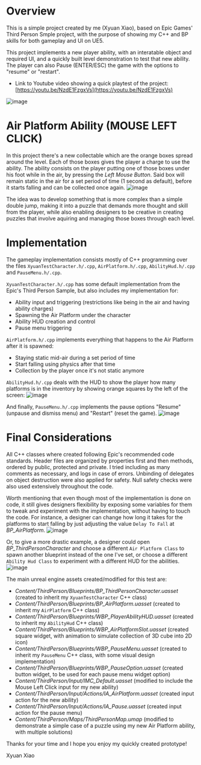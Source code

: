 # Overview

This is a simple project created by me (Xyuan Xiao), based on Epic Games' Third Person Smple project, with the purpose of showing my C++ and BP skills for both gameplay and UI on UE5.

This project implements a new player ability, with an interatable object and required UI, and a quickly built level demonstration to test that new ability.
The player can also Pause (ENTER/ESC) the game with the options to "resume" or "restart".

* Link to Youtube video showing a quick playtest of the project: [https://youtu.be/NzdE1FzgxVs](https://youtu.be/NzdE1FzgxVs)

![image](https://github.com/user-attachments/assets/9f4ee40d-f191-4382-80d7-1609a842ceae)

# Air Platform Ability (MOUSE LEFT CLICK)

In this project there's a new collectable which are the orange boxes spread around the level. Each of those boxes gives the player a charge to use the ability.
The ability consists on the player putting one of those boxes under his foot while in the air, by pressing the *Left Mouse Button*. Said box will remain static in the air for a set period of time (1 second as default), before it starts falling and can be collected once again.
 ![image](https://github.com/user-attachments/assets/854bec32-c44c-47d3-9a3e-0b30d559984c)

The idea was to develop something that is more complex than a simple double jump, making it into a puzzle that demands more thought and skill from the player, while also enabling designers to be creative in creating puzzles that involve aquiring and managing those boxes through each level.

# Implementation

The gameplay implementation consists mostly of C++ programming over the files `XyuanTestCharacter.h/.cpp`, `AirPlatform.h/.cpp`, `AbilityHud.h/.cpp` and `PauseMenu.h/.cpp`.

`XyuanTestCharacter.h/.cpp` has some default implementation from the Epic's Third Person Sample, but also includes my implementation for:
- Ability input and triggering (restrictions like being in the air and having ability charges)
- Spawning the Air Platform under the character
- Ability HUD creation and control
- Pause menu triggering

`AirPlatform.h/.cpp` implements everything that happens to the Air Platform after it is spawned:
- Staying static mid-air during a set period of time
- Start falling using physics after that time
- Collection by the player once it's not static anymore

`AbilityHud.h/.cpp` deals with the HUD to show the player how many platforms is in the inventory by showing orange squares by the left of the screen:
![image](https://github.com/user-attachments/assets/63e1b9c4-468d-4294-80ec-4f2dd0b0b40b)

And finally, `PauseMenu.h/.cpp` implements the pause options "Resume" (unpause and dismiss menu) and "Restart" (reset the game).
![image](https://github.com/user-attachments/assets/19d6fee4-1433-404f-8d8c-b39636009477)

# Final Considerations

All C++ classes where created following Epic's recommended code standards. Header files are organized by properties first and then methods, ordered by public, protected and private.
I tried including as many comments as necessary, and logs in case of errors. Unbinding of delegates on object destruction were also applied for safety.
Null safety checks were also used extensively throughout the code.

Worth mentioning that even though most of the implementation is done on code, it still gives designers flexibility by exposing some variables for them to tweak and experiment with the implementation, without having to touch the code.
For instance, a designer can change how long it takes for the platforms to start falling by just adjusting the value `Delay To Fall` at *BP_AirPlatform*.
![image](https://github.com/user-attachments/assets/ab1bdc86-1769-4df0-8776-84bcdf65ed91)

Or, to give a more drastic example, a designer could open *BP_ThirdPersonCharacter* and choose a different `Air Platform Class` to spawn another blueprint instead of the one I've set, or choose a different `Ability Hud Class` to experiment with a different HUD for the abilities.
![image](https://github.com/user-attachments/assets/7371b0e5-64a7-48b5-8c2f-9d8f59cb54f4)

The main unreal engine assets created/modified for this test are:
- *Content/ThirdPerson/Blueprints/BP_ThirdPersonCharacter.uasset* (created to inherit my `XyuanTestCharacter` C++ class)
- *Content/ThirdPerson/Blueprints/BP_AirPlatform.uasset* (created to inherit my `AirPlatform` C++ class)
- *Content/ThirdPerson/Blueprints/WBP_PlayerAbilityHUD.uasset* (created to inherit my `AbilityHud` C++ class)
- *Content/ThirdPerson/Blueprints/WBP_AirPlatformSlot.uasset* (created square widget, with animation to simulate collection of 3D cube into 2D icon)
- *Content/ThirdPerson/Blueprints/WBP_PauseMenu.uasset* (created to inherit my `PauseMenu` C++ class, with some visual design implementation)
- *Content/ThirdPerson/Blueprints/WBP_PauseOption.uasset* (created button widget, to be used for each pause menu widget option)
- *Content/ThirdPerson/Input/IMC_Default.uasset* (modified to include the Mouse Left Click input for my new ability)
- *Content/ThirdPerson/Input/Actions/IA_AirPlatform.uasset* (created input action for the new ability)
- *Content/ThirdPerson/Input/Actions/IA_Pause.uasset* (created input action for the pause menu)
- *Content/ThirdPerson/Maps/ThirdPersonMap.umap* (modified to demonstrate a simple case of a puzzle using my new Air Platform ability, with multiple solutions)

Thanks for your time and I hope you enjoy my quickly created prototype!

Xyuan Xiao



